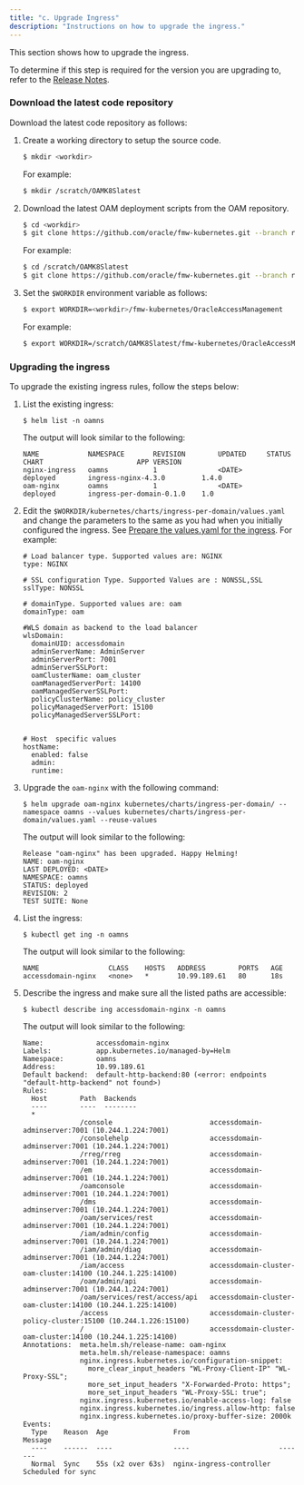 ```yaml
---
title: "c. Upgrade Ingress"
description: "Instructions on how to upgrade the ingress."
---
```


This section shows how to upgrade the ingress.

To determine if this step is required for the version you are upgrading to, refer to the [Release Notes](../../release-notes).

### Download the latest code repository

Download the latest code repository as follows:

1. Create a working directory to setup the source code.
   ```bash
   $ mkdir <workdir>
   ```
   
   For example:
   ```bash
   $ mkdir /scratch/OAMK8Slatest
   ```
   
1. Download the latest OAM deployment scripts from the OAM repository.

   ```bash
   $ cd <workdir>
   $ git clone https://github.com/oracle/fmw-kubernetes.git --branch release/25.1.1
   ```
   
   For example:
   
   ```bash
   $ cd /scratch/OAMK8Slatest
   $ git clone https://github.com/oracle/fmw-kubernetes.git --branch release/25.1.1
   ```

1. Set the `$WORKDIR` environment variable as follows:

   ```bash
   $ export WORKDIR=<workdir>/fmw-kubernetes/OracleAccessManagement
   ```

   For example:
   
   ```bash
   $ export WORKDIR=/scratch/OAMK8Slatest/fmw-kubernetes/OracleAccessManagement
   ```

### Upgrading the ingress

To upgrade the existing ingress rules, follow the steps below: 

1. List the existing ingress:

   ```
   $ helm list -n oamns
   ```
   
   The output will look similar to the following:
   
   ```
   NAME            NAMESPACE       REVISION        UPDATED     STATUS          CHART                       APP VERSION
   nginx-ingress   oamns           1               <DATE>      deployed        ingress-nginx-4.3.0         1.4.0
   oam-nginx       oamns           1               <DATE>      deployed        ingress-per-domain-0.1.0    1.0
   ```

1. Edit the `$WORKDIR/kubernetes/charts/ingress-per-domain/values.yaml` and change the parameters to the same as you had when you initially configured the ingress. See [Prepare the values.yaml for the ingress](../../configure-ingress/#prepare-the-values.yaml-for-the-ingress). For example:

   ```
   # Load balancer type. Supported values are: NGINX
   type: NGINX

   # SSL configuration Type. Supported Values are : NONSSL,SSL
   sslType: NONSSL

   # domainType. Supported values are: oam
   domainType: oam

   #WLS domain as backend to the load balancer
   wlsDomain:
     domainUID: accessdomain
     adminServerName: AdminServer
     adminServerPort: 7001
     adminServerSSLPort:
     oamClusterName: oam_cluster
     oamManagedServerPort: 14100
     oamManagedServerSSLPort:
     policyClusterName: policy_cluster
     policyManagedServerPort: 15100
     policyManagedServerSSLPort:


   # Host  specific values
   hostName:
     enabled: false
     admin:
     runtime:
   ```
   
1. Upgrade the `oam-nginx` with the following command:

   ```
   $ helm upgrade oam-nginx kubernetes/charts/ingress-per-domain/ --namespace oamns --values kubernetes/charts/ingress-per-domain/values.yaml --reuse-values
   ```
   
   The output will look similar to the following:
   
   ```
   Release "oam-nginx" has been upgraded. Happy Helming!
   NAME: oam-nginx
   LAST DEPLOYED: <DATE>
   NAMESPACE: oamns
   STATUS: deployed
   REVISION: 2
   TEST SUITE: None
   ```


1. List the ingress:

   ```
   $ kubectl get ing -n oamns
   ```
   
   The output will look similar to the following:
   
   ```
   NAME                 CLASS    HOSTS   ADDRESS        PORTS   AGE
   accessdomain-nginx   <none>   *       10.99.189.61   80      18s
   ```

1. Describe the ingress and make sure all the listed paths are accessible:

   ```
   $ kubectl describe ing accessdomain-nginx -n oamns
   ```
   
   The output will look similar to the following:
   
   ```
   Name:             accessdomain-nginx
   Labels:           app.kubernetes.io/managed-by=Helm
   Namespace:        oamns
   Address:          10.99.189.61
   Default backend:  default-http-backend:80 (<error: endpoints "default-http-backend" not found>)
   Rules:
     Host        Path  Backends
     ----        ----  --------
     *
                 /console                        accessdomain-adminserver:7001 (10.244.1.224:7001)
                 /consolehelp                    accessdomain-adminserver:7001 (10.244.1.224:7001)
                 /rreg/rreg                      accessdomain-adminserver:7001 (10.244.1.224:7001)
                 /em                             accessdomain-adminserver:7001 (10.244.1.224:7001)
                 /oamconsole                     accessdomain-adminserver:7001 (10.244.1.224:7001)
                 /dms                            accessdomain-adminserver:7001 (10.244.1.224:7001)
                 /oam/services/rest              accessdomain-adminserver:7001 (10.244.1.224:7001)
                 /iam/admin/config               accessdomain-adminserver:7001 (10.244.1.224:7001)
                 /iam/admin/diag                 accessdomain-adminserver:7001 (10.244.1.224:7001)
                 /iam/access                     accessdomain-cluster-oam-cluster:14100 (10.244.1.225:14100)
                 /oam/admin/api                  accessdomain-adminserver:7001 (10.244.1.224:7001)
                 /oam/services/rest/access/api   accessdomain-cluster-oam-cluster:14100 (10.244.1.225:14100)
                 /access                         accessdomain-cluster-policy-cluster:15100 (10.244.1.226:15100)
                 /                               accessdomain-cluster-oam-cluster:14100 (10.244.1.225:14100)
   Annotations:  meta.helm.sh/release-name: oam-nginx
                 meta.helm.sh/release-namespace: oamns
                 nginx.ingress.kubernetes.io/configuration-snippet:
                   more_clear_input_headers "WL-Proxy-Client-IP" "WL-Proxy-SSL";
                   more_set_input_headers "X-Forwarded-Proto: https";
                   more_set_input_headers "WL-Proxy-SSL: true";
                 nginx.ingress.kubernetes.io/enable-access-log: false
                 nginx.ingress.kubernetes.io/ingress.allow-http: false
                 nginx.ingress.kubernetes.io/proxy-buffer-size: 2000k
   Events:
     Type    Reason  Age                From                      Message
     ----    ------  ----               ----                      -------
     Normal  Sync    55s (x2 over 63s)  nginx-ingress-controller  Scheduled for sync
   ```   